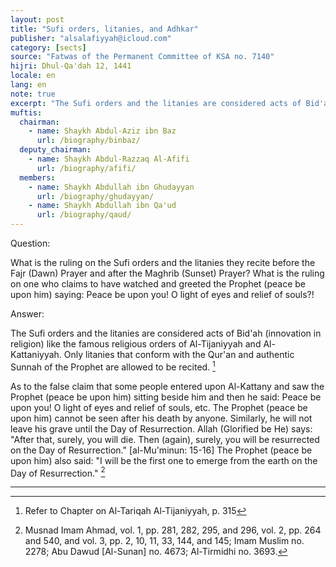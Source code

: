 ```yaml
---
layout: post
title: "Sufi orders, litanies, and Adhkar"
publisher: "alsalafiyyah@icloud.com"
category: [sects]
source: "Fatwas of the Permanent Committee of KSA no. 7140"
hijri: Dhul-Qa'dah 12, 1441
locale: en
lang: en
note: true
excerpt: "The Sufi orders and the litanies are considered acts of Bid'ah (innovation in religion) like the famous religious orders of Al-Tijaniyyah and Al-Kattaniyyah. "
muftis:
  chairman: 
    - name: Shaykh Abdul-Aziz ibn Baz
      url: /biography/binbaz/
  deputy_chairman:
    - name: Shaykh Abdul-Razzaq Al-Afifi
      url: /biography/afifi/
  members: 
    - name: Shaykh Abdullah ibn Ghudayyan
      url: /biography/ghudayyan/
    - name: Shaykh Abdullah ibn Qa'ud
      url: /biography/qaud/
---
```


Question:

What is the ruling on the Sufi orders and the litanies they recite before the Fajr (Dawn) Prayer and after the Maghrib (Sunset) Prayer? What is the ruling on one who claims to have watched and greeted the Prophet (peace be upon him) saying: Peace be upon you! O light of eyes and relief of souls?!

Answer: 

The Sufi orders and the litanies are considered acts of Bid'ah (innovation in religion) like the famous religious orders of Al-Tijaniyyah and Al-Kattaniyyah. Only litanies that conform with the Qur'an and authentic Sunnah of the Prophet are allowed to be recited. [^1]

As to the false claim that some people entered upon Al-Kattany and saw the Prophet (peace be upon him) sitting beside him and then he said: Peace be upon you! O light of eyes and relief of souls, etc. The Prophet (peace be upon him) cannot be seen after his death by anyone. Similarly, he will not leave his grave until the Day of Resurrection. Allah (Glorified be He) says: "After that, surely, you will die. Then (again), surely, you will be resurrected on the Day of Resurrection."  [al-Mu'minun: 15-16] The Prophet (peace be upon him) also said: "I will be the first one to emerge from the earth on the Day of Resurrection." [^2]

---

[^1]: Refer to Chapter on Al-Tariqah Al-Tijaniyyah, p. 315
[^2]: Musnad Imam Ahmad, vol. 1, pp. 281, 282, 295, and 296, vol. 2, pp. 264 and 540, and vol. 3, pp. 2, 10, 11, 33, 144, and 145; Imam Muslim no. 2278; Abu Dawud [Al-Sunan] no. 4673; Al-Tirmidhi no. 3693.

